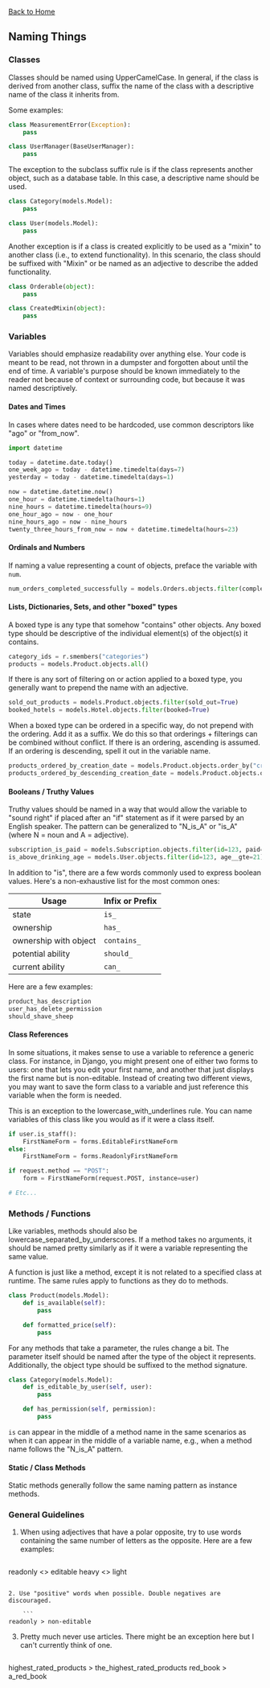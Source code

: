 [Back to Home](../README.md)

## Naming Things

### Classes

Classes should be named using UpperCamelCase. In general, if the class is derived from another class, suffix the name of the class with a descriptive name of the class it inherits from.

Some examples:

```python
class MeasurementError(Exception):
    pass

class UserManager(BaseUserManager):
    pass
```

The exception to the subclass suffix rule is if the class represents another object, such as a database table. In this case, a descriptive name should be used.

```python
class Category(models.Model):
    pass

class User(models.Model):
    pass
```

Another exception is if a class is created explicitly to be used as a "mixin" to another class (i.e., to extend functionality). In this scenario, the class should be suffixed with "Mixin" or be named as an adjective to describe the added functionality.

```python
class Orderable(object):
    pass

class CreatedMixin(object):
    pass
```

### Variables

Variables should emphasize readability over anything else. Your code is meant to be read, not thrown in a dumpster and forgotten about until the end of time. A variable's purpose should be known immediately to the reader not because of context or surrounding code, but because it was named descriptively.

#### Dates and Times

In cases where dates need to be hardcoded, use common descriptors like "ago" or "from_now".

```python
import datetime

today = datetime.date.today()
one_week_ago = today - datetime.timedelta(days=7)
yesterday = today - datetime.timedelta(days=1)

now = datetime.datetime.now()
one_hour = datetime.timedelta(hours=1)
nine_hours = datetime.timedelta(hours=9)
one_hour_ago = now - one_hour
nine_hours_ago = now - nine_hours
twenty_three_hours_from_now = now + datetime.timedelta(hours=23)
```

#### Ordinals and Numbers

If naming a value representing a count of objects, preface the variable with `num`.

```python
num_orders_completed_successfully = models.Orders.objects.filter(completed=True)
```

#### Lists, Dictionaries, Sets, and other "boxed" types

A boxed type is any type that somehow "contains" other objects. Any boxed type should be descriptive of the individual element(s) of the object(s) it contains.

```python
category_ids = r.smembers("categories")
products = models.Product.objects.all()
```

If there is any sort of filtering on or action applied to a boxed type, you generally want to prepend the name with an adjective.

```python
sold_out_products = models.Product.objects.filter(sold_out=True)
booked_hotels = models.Hotel.objects.filter(booked=True)
```

When a boxed type can be ordered in a specific way, do not prepend with the ordering. Add it as a suffix. We do this so that orderings + filterings can be combined without conflict. If there is an ordering, ascending is assumed. If an ordering is descending, spell it out in the variable name.

```python
products_ordered_by_creation_date = models.Product.objects.order_by("created_on")
products_ordered_by_descending_creation_date = models.Product.objects.order_by("-created_on")
```

#### Booleans / Truthy Values

Truthy values should be named in a way that would allow the variable to "sound right" if placed after an "if" statement as if it were parsed by an English speaker. The pattern can be generalized to "N_is_A" or "is_A" (where N = noun and A = adjective).

```python
subscription_is_paid = models.Subscription.objects.filter(id=123, paid=True).exists()
is_above_drinking_age = models.User.objects.filter(id=123, age__gte=21)
```

In addition to "is", there are a few words commonly used to express boolean values. Here's a non-exhaustive list for the most common ones:

Usage | Infix or Prefix
----- | ------
state | `is_`
ownership | `has_`
ownership with object | `contains_`
potential ability | `should_`
current ability | `can_`

Here are a few examples:

```python
product_has_description
user_has_delete_permission
should_shave_sheep
```

#### Class References

In some situations, it makes sense to use a variable to reference a generic class. For instance, in Django, you might present one of either two forms to users: one that lets you edit your first name, and another that just displays the first name but is non-editable. Instead of creating two different views, you may want to save the form class to a variable and just reference this variable when the form is needed.

This is an exception to the lowercase_with_underlines rule. You can name variables of this class like you would as if it were a class itself.

```python
if user.is_staff():
    FirstNameForm = forms.EditableFirstNameForm
else:
    FirstNameForm = forms.ReadonlyFirstNameForm

if request.method == "POST":
    form = FirstNameForm(request.POST, instance=user)

# Etc...
```

### Methods / Functions

Like variables, methods should also be lowercase_separated_by_underscores. If a method takes no arguments, it should be named pretty similarly as if it were a variable representing the same value.

A function is just like a method, except it is not related to a specified class at runtime. The same rules apply to functions as they do to methods.

```python
class Product(models.Model):
    def is_available(self):
        pass

    def formatted_price(self):
        pass
```

For any methods that take a parameter, the rules change a bit. The parameter itself should be named after the type of the object it represents. Additionally, the object type should be suffixed to the method signature.

```python
class Category(models.Model):
    def is_editable_by_user(self, user):
        pass

    def has_permission(self, permission):
        pass
```

`is` can appear in the middle of a method name in the same scenarios as when it can appear in the middle of a variable name, e.g., when a method name follows the "N_is_A" pattern.

#### Static / Class Methods

Static methods generally follow the same naming pattern as instance methods.

### General Guidelines

1. When using adjectives that have a polar opposite, try to use words containing the same number of letters as the opposite. Here are a few examples:

    ```
readonly <> editable
heavy <> light
```

2. Use "positive" words when possible. Double negatives are discouraged.

    ```
readonly > non-editable
```

3. Pretty much never use articles. There might be an exception here but I can't currently think of one.

    ```
highest_rated_products > the_highest_rated_products
red_book > a_red_book
```

